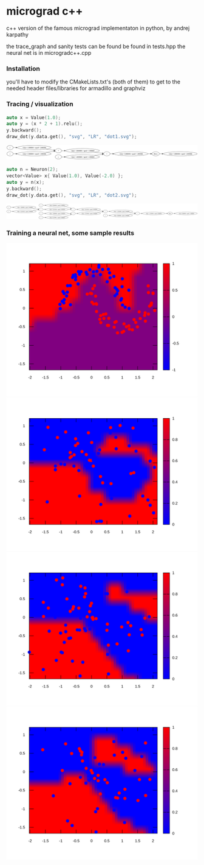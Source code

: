 # micrograd c++

c++ version of the famous micrograd implementaton in python, by andrej karpathy

the trace_graph and sanity tests can be found be found in tests.hpp
the neural net is in microgradc++.cpp 

### Installation

you'll have to modify the CMakeLists.txt's (both of them) to get to the needed header files/libraries for armadillo and graphviz

### Tracing / visualization

```cpp
auto x = Value(1.0);
auto y = (x * 2 + 1).relu();
y.backward();
draw_dot(y.data.get(), "svg", "LR", "dot1.svg");
```

![a very simple example](dot1.svg)

```cpp
auto n = Neuron(2);
vector<Value> x{ Value(1.0), Value(-2.0) };
auto y = n(x);
y.backward();
draw_dot(y.data.get(), "svg", "LR", "dot2.svg");
```

![a simple 2D neuron](dot2.svg)

### Training a neural net, some sample results

![microgradc++/data.txt](data_boundary.svg)
![make_moon1](sample1_boundary.svg)
![make_moon2](sample2_boundary.svg)
![make_moon3](sample3_boundary.svg)